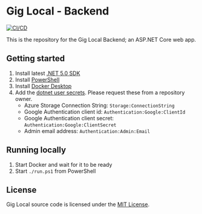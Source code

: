 # Gig Local - Backend

[![CI/CD](https://github.com/GigLocal/gig-local-backend/actions/workflows/cicd.yml/badge.svg)](https://github.com/GigLocal/gig-local-backend/actions/workflows/cicd.yml)

This is the repository for the Gig Local Backend; an ASP.NET Core web app.

## Getting started

1. Install latest [.NET 5.0 SDK](https://dotnet.microsoft.com/download/dotnet/5.0)
2. Install [PowerShell](https://docs.microsoft.com/en-us/powershell/scripting/install/installing-powershell?view=powershell-7.1)
2. Install [Docker Desktop](https://www.docker.com/products/docker-desktop)
3. Add the [dotnet user secrets](https://docs.microsoft.com/en-us/aspnet/core/security/app-secrets?view=aspnetcore-5.0&tabs=linux#set-a-secret). Please request these from a repository owner.
    - Azure Storage Connection String: `Storage:ConnectionString`
    - Google Authentication client id: `Authentication:Google:ClientId`
    - Google Authentication client secret: `Authentication:Google:ClientSecret`
    - Admin email address: `Authentication:Admin:Email`

## Running locally

1. Start Docker and wait for it to be ready
2. Start `./run.ps1` from PowerShell

## License

Gig Local source code is licensed under the [MIT License](LICENSE).
